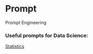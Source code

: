 # Prompt
Prompt Engineering

### Useful prompts for Data Science:

[Statistics](https://g.co/bard/share/57d93557e5ea)

